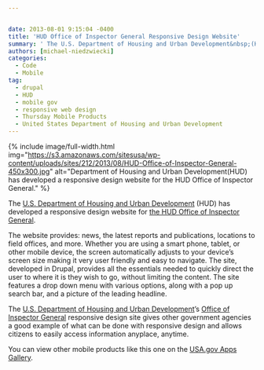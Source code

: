 ```yaml
---


date: 2013-08-01 9:15:04 -0400
title: 'HUD Office of Inspector General Responsive Design Website'
summary: ' The U.S. Department of Housing and Urban Development&nbsp;(HUD) has developed a responsive design website for the HUD Office of Inspector General. The website provides\: news, the latest reports and publications, locations to field'
authors: [michael-niedzwiecki]
categories:
  - Code
  - Mobile
tag:
  - drupal
  - HUD
  - mobile gov
  - responsive web design
  - Thursday Mobile Products
  - United States Department of Housing and Urban Development
---
```


{% include image/full-width.html img="https://s3.amazonaws.com/sitesusa/wp-content/uploads/sites/212/2013/08/HUD-Office-of-Inspector-General-450x300.jpg" alt="Department of Housing and Urban Development(HUD) has developed a responsive design website for the HUD Office of Inspector General." %}


The [U.S. Department of Housing and Urban Development](http://portal.hud.gov/hudportal/HUD) (HUD) has developed a responsive design website for [the HUD Office of Inspector General](http://www.hudoig.gov/).

The website provides: news, the latest reports and publications, locations to field offices, and more. Whether you are using a smart phone, tablet, or other mobile device, the screen automatically adjusts to your device’s screen size making it very user friendly and easy to navigate. The site, developed in Drupal, provides all the essentials needed  to quickly direct the user to where it is they wish to go, without limiting the content. The site features a drop down menu with various options, along with a pop up search bar, and a picture of the leading headline.

The [U.S. Department of Housing and Urban Development](http://portal.hud.gov/hudportal/HUD)’s [Office of Inspector General](http://www.hudoig.gov/) responsive design site gives other government agencies a good example of what can be done with responsive design and allows citizens to easily access information anyplace, anytime.

You can view other mobile products like this one on the [USA.gov Apps Gallery](http://apps.usa.gov/).